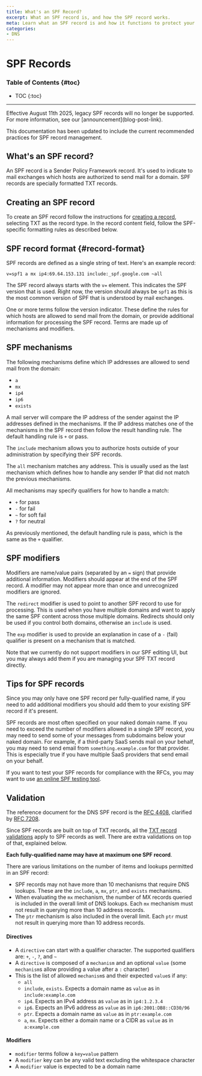 ```yaml
---
title: What's an SPF Record?
excerpt: What an SPF record is, and how the SPF record works.
meta: Learn what an SPF record is and how it functions to protect your domain from email spoofing, ensuring your messages reach their intended recipients securely.
categories:
- DNS
---
```


# SPF Records

### Table of Contents {#toc}

* TOC
{:toc}

---

<note>
  Effective August 11th 2025, legacy SPF records will no longer be supported. For more information, see our [announcement](blog-post-link).

  This documentation has been updated to include the current recommended practices for SPF record management.
</note>

## What's an SPF record?

An SPF record is a Sender Policy Framework record. It's used to indicate to mail exchanges which hosts are authorized to send mail for a domain. SPF records are specially formatted TXT records.

## Creating an SPF record

To create an SPF record follow the instructions for [creating a record](/articles/record-editor/#create-a-record), selecting TXT as the record type. In the record content field, follow the SPF-specific formatting rules as described below.

## SPF record format {#record-format}

SPF records are defined as a single string of text. Here's an example record:

```
v=spf1 a mx ip4:69.64.153.131 include:_spf.google.com ~all
```

The SPF record always starts with the `v=` element. This indicates the SPF version that is used. Right now, the version should always be `spf1` as this is the most common version of SPF that is understood by mail exchanges.

One or more terms follow the version indicator. These define the rules for which hosts are allowed to send mail from the domain, or provide additional information for processing the SPF record. Terms are made up of mechanisms and modifiers.

## SPF mechanisms

The following mechanisms define which IP addresses are allowed to send mail from the domain:

- `a`
- `mx`
- `ip4`
- `ip6`
- `exists`

A mail server will compare the IP address of the sender against the IP addresses defined in the mechanisms. If the IP address matches one of the mechanisms in the SPF record then follow the result handling rule. The default handling rule is `+` or pass.

The `include` mechanism allows you to authorize hosts outside of your administration by specifying their SPF records.

The `all` mechanism matches any address. This is usually used as the last mechanism which defines how to handle any sender IP that did not match the previous mechanisms.

All mechanisms may specify qualifiers for how to handle a match:

- `+` for pass
- `-` for fail
- `~` for soft fail
- `?` for neutral

As previously mentioned, the default handling rule is pass, which is the same as the `+` qualifier.

## SPF modifiers

Modifiers are name/value pairs (separated by an `=` sign) that provide additional information. Modifiers should appear at the end of the SPF record. A modifier may not appear more than once and unrecognized modifiers are ignored.

The `redirect` modifier is used to point to another SPF record to use for processing. This is used when you have multiple domains and want to apply the same SPF content across those multiple domains. Redirects should only be used if you control both domains, otherwise an `include` is used.

The `exp` modifier is used to provide an explanation in case of a `-` (fail) qualifier is present on a mechanism that is matched.

Note that we currently do not support modifiers in our SPF editing UI, but you may always add them if you are managing your SPF TXT record directly.

## Tips for SPF records

Since you may only have one SPF record per fully-qualified name, if you need to add additional modifiers you should add them to your existing SPF record if it's present.

SPF records are most often specified on your naked domain name. If you need to exceed the number of modifiers allowed in a single SPF record, you may need to send some of your messages from subdomains below your naked domain. For example, if a third-party SaaS sends mail on your behalf, you may need to send email from `something.example.com` for that provider. This is especially true if you have multiple SaaS providers that send email on your behalf.

If you want to test your SPF records for compliance with the RFCs, you may want to use [an online SPF testing tool](https://www.kitterman.com/spf/validate.html).

## Validation

The reference document for the DNS SPF record is the  [RFC 4408](https://www.ietf.org/rfc/rfc4408.txt), clarified by [RFC 7208](https://www.ietf.org/rfc/rfc7208.txt).

Since SPF records are built on top of TXT records, all the [TXT record validations](/articles/txt-record/#validation) apply to SPF records as well. There are extra validations on top of that, explained below.

**Each fully-qualified name may have at maximum one SPF record**.

There are various limitations on the number of items and lookups permitted in an SPF record:

- SPF records may not have more than 10 mechanisms that require DNS lookups. These are the `include`, `a`, `mx`, `ptr`, and `exists` mechanisms.
- When evaluating the `mx` mechanism, the number of MX records queried is included in the overall limit of DNS lookups. Each `mx` mechanism must not result in querying more than 10 address records.
- The `ptr` mechanism is also included in the overall limit. Each `ptr` must not result in querying more than 10 address records.

#### Directives

- A `directive` can start with a qualifier character. The supported qualifiers are: `+`, `-`, `?`, and `~`
- A `directive` is composed of a `mechanism` and an optional `value` (some `mechanism`s allow providing a value after a `:` character)
- This is the list of allowed `mechanism`s and their expected `value`s if any:
    - `all`
    - `include`, `exists`. Expects a domain name as `value` as in `include:example.com`
    - `ip4`. Expects an IPv4 address as `value` as in `ip4:1.2.3.4`
    - `ip6`. Expects an IPv6 address as `value` as in `ip6:2001:DB8::CD30/96`
    - `ptr`. Expects a domain name as `value` as in `ptr:example.com`
    - `a`, `mx`. Expects either a domain name or a CIDR as `value` as in `a:example.com`

#### Modifiers

- `modifier` terms follow a `key=value` pattern
- A `modifier` key can be any valid text excluding the whitespace character
- A `modifier` value is expected to be a domain name

